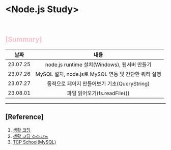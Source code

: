 # \<Node.js Study>

<br>

## <font color="pink">**[Summary]**</font>

|날짜|내용|
|:---:|:---:|
|23.07.25|node.js runtime 설치(Windows), 웹서버 만들기|
|23.07.26|MySQL 설치, node.js로 MySQL 연동 및 간단한 쿼리 실행|
|23.07.27|동적으로 페이지 만들어보기 기초(QueryString)|
|23.08.01|파일 읽어오기(fs.readFile())|

---

## [Reference]

1. [생활 코딩](https://opentutorials.org/course/3332)
2. [생활 코딩 소스코드](https://github.com/web-n/web1_html_internet)
3. [TCP School(MySQL)](http://www.tcpschool.com/mysql/mysql_basic_syntax)
